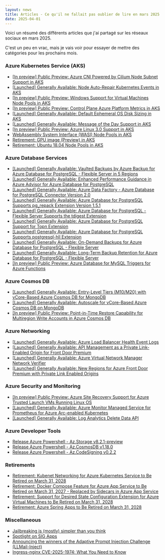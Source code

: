 ```yaml
---
layout: news
title: Articles - Ce qu'il ne fallait pas oublier de lire en mars 2025
date: 2025-04-01
---
```


Voici un résumé des différents articles que j'ai partagé sur les réseaux sociaux en mars 2025.

C'est un peu en vrac, mais je vais voir pour essayer de mettre des catégories pour les prochains mois.

### Azure Kubernetes Service (AKS)

- [[In preview] Public Preview: Azure CNI Powered by Cilium Node Subnet Support in AKS](https://azure.microsoft.com/updates?id=482225?WT.mc_id=AZ-MVP-4039694)
- [[Launched] Generally Available: Node Auto-Repair Kubernetes Events in AKS](https://azure.microsoft.com/updates?id=484131?WT.mc_id=AZ-MVP-4039694)
- [[In preview] Public Preview: Windows Support for Virtual Machines Node Pools in AKS](https://azure.microsoft.com/updates?id=484136?WT.mc_id=AZ-MVP-4039694)
- [[In preview] Public Preview: Control Plane Azure Platform Metrics in AKS](https://azure.microsoft.com/updates?id=484112?WT.mc_id=AZ-MVP-4039694)
- [[Launched] Generally Available: Default Ephemeral OS Disk Sizing in AKS](https://azure.microsoft.com/updates?id=484107?WT.mc_id=AZ-MVP-4039694)
- [[Launched] Generally Available: Message of the Day Support in AKS](https://azure.microsoft.com/updates?id=484091?WT.mc_id=AZ-MVP-4039694)
- [[In preview] Public Preview: Azure Linux 3.0 Support in AKS](https://azure.microsoft.com/updates?id=484080?WT.mc_id=AZ-MVP-4039694)
- [WebAssembly System Interface (WASI) Node Pools in AKS](https://azure.microsoft.com/updates?id=484102?WT.mc_id=AZ-MVP-4039694)
- [Retirement: GPU image (Preview) in AKS](https://azure.microsoft.com/updates?id=484097?WT.mc_id=AZ-MVP-4039694)
- [Retirement: Ubuntu 18.04 Node Pools in AKS](https://azure.microsoft.com/updates?id=485790?WT.mc_id=AZ-MVP-4039694)

### Azure Database Services

- [[Launched] Generally Available: Vaulted Backups by Azure Backup for Azure Database for PostgreSQL - Flexible Server in 5 Regions](https://azure.microsoft.com/updates?id=482997?WT.mc_id=AZ-MVP-4039694)
- [[Launched] Generally Available: Enhanced Performance Guidance in Azure Advisor for Azure Database for PostgreSQL](https://azure.microsoft.com/updates?id=483697?WT.mc_id=AZ-MVP-4039694)
- [[Launched] Generally Available: Azure Data Factory - Azure Database for PostgreSQL Connector Version 2.0](https://azure.microsoft.com/updates?id=483692?WT.mc_id=AZ-MVP-4039694)
- [[Launched] Generally Available: Azure Database for PostgreSQL Supports pg_repack Extension Version 1.5.1](https://azure.microsoft.com/updates?id=481996?WT.mc_id=AZ-MVP-4039694)
- [[Launched] Generally Available: Azure Database for PostgreSQL - Flexible Server Supports the tdigest Extension](https://azure.microsoft.com/updates?id=481991?WT.mc_id=AZ-MVP-4039694)
- [[Launched] Generally Available: Azure Database for PostgreSQL Support for Topn Extension](https://azure.microsoft.com/updates?id=481965?WT.mc_id=AZ-MVP-4039694)
- [[Launched] Generally Available: Azure Database for PostgreSQL Supports postgresql-hll Extension](https://azure.microsoft.com/updates?id=481982?WT.mc_id=AZ-MVP-4039694)
- [[Launched] Generally Available: On-Demand Backups for Azure Database for PostgreSQL - Flexible Server](https://azure.microsoft.com/updates?id=485508?WT.mc_id=AZ-MVP-4039694)
- [[Launched] Generally Available: Long-Term Backup Retention for Azure Database for PostgreSQL - Flexible Server](https://azure.microsoft.com/updates?id=485513?WT.mc_id=AZ-MVP-4039694)
- [[In preview] Public Preview: Azure Database for MySQL Triggers for Azure Functions](https://azure.microsoft.com/updates?id=481942?WT.mc_id=AZ-MVP-4039694)

### Azure Cosmos DB

- [[Launched] Generally Available: Entry-Level Tiers (M10/M20) with vCore-Based Azure Cosmos DB for MongoDB](https://azure.microsoft.com/updates?id=483629?WT.mc_id=AZ-MVP-4039694)
- [[Launched] Generally Available: Autoscale for vCore-Based Azure Cosmos DB on MongoDB](https://azure.microsoft.com/updates?id=483616?WT.mc_id=AZ-MVP-4039694)
- [[In preview] Public Preview: Point-in-Time Restore Capability for Multiregion Write Accounts in Azure Cosmos DB](https://azure.microsoft.com/updates?id=485495?WT.mc_id=AZ-MVP-4039694)

### Azure Networking

- [[Launched] Generally Available: Azure Load Balancer Health Event Logs](https://azure.microsoft.com/updates?id=481818?WT.mc_id=AZ-MVP-4039694)
- [[Launched] Generally Available: API Management as a Private Link-Enabled Origin for Front Door Premium](https://azure.microsoft.com/updates?id=484048?WT.mc_id=AZ-MVP-4039694)
- [[Launched] Generally Available: Azure Virtual Network Manager Network Verifier](https://azure.microsoft.com/updates?id=484274?WT.mc_id=AZ-MVP-4039694)
- [[Launched] Generally Available: New Regions for Azure Front Door Premium with Private Link Enabled Origins](https://azure.microsoft.com/updates?id=479735?WT.mc_id=AZ-MVP-4039694)

### Azure Security and Monitoring

- [[In preview] Public Preview: Azure Site Recovery Support for Azure Trusted Launch VMs Running Linux OS](https://azure.microsoft.com/updates?id=483549?WT.mc_id=AZ-MVP-4039694)
- [[Launched] Generally Available: Azure Monitor Managed Service for Prometheus for Azure Arc-enabled Kubernetes](https://azure.microsoft.com/updates?id=484587?WT.mc_id=AZ-MVP-4039694)
- [[Launched] Generally Available: Log Analytics Delete Data API](https://azure.microsoft.com/updates?id=479041?WT.mc_id=AZ-MVP-4039694)

### Azure Developer Tools

- [Release Azure Powershell - Az.Storage v8.2.1-preview](https://github.com/Azure/azure-powershell/releases/tag/Az.Storage-v8.2.1-preview)
- [Release Azure Powershell - Az.CosmosDB v1.18.0](https://github.com/Azure/azure-powershell/releases/tag/Az.CosmosDB-v1.18.0)
- [Release Azure Powershell - Az.CodeSigning v0.2.2](https://github.com/Azure/azure-powershell/releases/tag/Az.CodeSigning-v0.2.2)

### Retirements

- [Retirement: Kubenet Networking for Azure Kubernetes Service to Be Retired on March 31, 2028](https://azure.microsoft.com/updates?id=485172?WT.mc_id=AZ-MVP-4039694)
- [Retirement: Docker Compose Feature for Azure App Service to Be Retired on March 31, 2027 - Replaced by Sidecars in Azure App Service](https://azure.microsoft.com/updates?id=485167?WT.mc_id=AZ-MVP-4039694)
- [Retirement: Support for Desired State Configuration Extension for Azure Virtual Machines to Be Retired on March 31, 2028](https://azure.microsoft.com/updates?id=485828?WT.mc_id=AZ-MVP-4039694)
- [Retirement: Azure Spring Apps to Be Retired on March 31, 2028](https://azure.microsoft.com/updates?id=485865?WT.mc_id=AZ-MVP-4039694)

### Miscellaneous

- [Jailbreaking is (mostly) simpler than you think](https://msrc.microsoft.com/blog/2025/03/jailbreaking-is-mostly-simpler-than-you-think/)
- [Spotlight on SIG Apps](https://kubernetes.io/blog/2025/03/12/sig-apps-spotlight-2025/)
- [Announcing the winners of the Adaptive Prompt Injection Challenge (LLMail-Inject)](https://msrc.microsoft.com/blog/2025/03/announcing-the-winners-of-the-adaptive-prompt-injection-challenge-llmail-inject/)
- [Ingress-nginx CVE-2025-1974: What You Need to Know](https://kubernetes.io/blog/2025/03/24/ingress-nginx-cve-2025-1974/)

